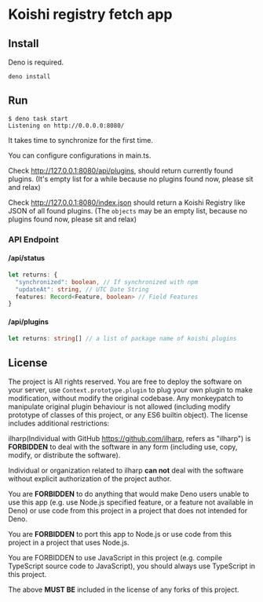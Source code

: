 # Koishi registry fetch app

## Install
Deno is required.
```shell
deno install
```

## Run
```shell
$ deno task start
Listening on http://0.0.0.0:8080/
```

It takes time to synchronize for the first time.

You can configure configurations in main.ts.

Check http://127.0.0.1:8080/api/plugins,
should return currently found plugins.
(It's empty list for a while because no plugins found now, please sit and relax)

Check http://127.0.0.1:8080/index.json
should return a Koishi Registry like JSON of all found plugins.
(The `objects` may be an empty list, because no plugins found now, please sit and relax)

### API Endpoint
#### /api/status
```typescript
let returns: {
  "synchronized": boolean, // If synchronized with npm
  "updateAt": string, // UTC Date String
  features: Record<Feature, boolean> // Field Features
}
```
#### /api/plugins
```typescript
let returns: string[] // a list of package name of koishi plugins
```

## License

The project is All rights reserved.
You are free to deploy the software on your server,
use `Context.prototype.plugin` to plug your own plugin to make modification,
without modify the original codebase.
Any monkeypatch to manipulate original plugin behaviour is not allowed (including modify prototype of classes of this project, or any ES6 builtin object).
The license includes additional restrictions:

ilharp(Individual with GitHub https://github.com/ilharp, refers as "ilharp")
is **FORBIDDEN** to deal with the software in any form (including use, copy, modify, or distribute the software).

Individual or organization related to ilharp **can not** deal with the software without explicit authorization of the project author.

You are **FORBIDDEN** to do anything that would make Deno users unable to use this app (e.g. use Node.js specified feature, or a feature not available in Deno) or use code from this project in a project that does not intended for Deno.

You are **FORBIDDEN** to port this app to Node.js or use code from this project in a project that uses Node.js.

You are FORBIDDEN to use JavaScript in this project (e.g. compile TypeScript source code to JavaScript), you should always use TypeScript in this project.

The above **MUST BE** included in the license of any forks of this project.

